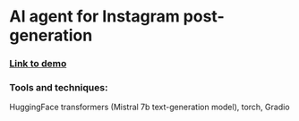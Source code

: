 # AI agent for Instagram post-generation
### [Link to demo](https://b301097651e2e3907e.gradio.live)
### Tools and techniques:
HuggingFace transformers (Mistral 7b text-generation model), torch, Gradio

